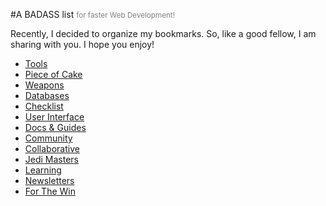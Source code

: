 #A BADASS list <small style="color: gray"> for faster Web Development! </small>

Recently, I decided to organize my bookmarks. So, like a good fellow, I am sharing with you. I hope you enjoy!

* [Tools](/sections/tools.md)
* [Piece of Cake](/sections/piece-of-cake.md)
* [Weapons](/sections/weapons.md)
* [Databases](/sections/databases.md)
* [Checklist](/sections/checklist.md)
* [User Interface](/sections/ui.md)
* [Docs & Guides](/sections/docs.md)
* [Community](/sections/community.md)
* [Collaborative](/sections/collaborative.md)
* [Jedi Masters](/sections/jedis.md)
* [Learning](/sections/learning.md)
* [Newsletters](/sections/news.md)
* [For The Win](/sections/ftw.md)
